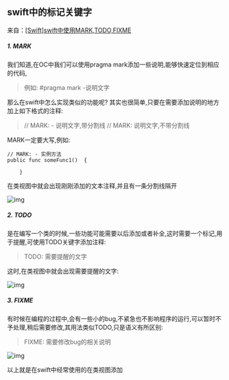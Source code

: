 ## swift中的标记关键字

来自：[[Swift]swift中使用MARK,TODO,FIXME](https://www.jianshu.com/p/307427e6d990)

##### 1. MARK

我们知道,在OC中我们可以使用pragma mark添加一些说明,能够快速定位到相应的代码,

> 例如: #pragma mark -说明文字

那么在swift中怎么实现类似的功能呢?
其实也很简单,只要在需要添加说明的地方加上如下格式的注释:

> // MARK: - 说明文字,带分割线
> // MARK: 说明文字,不带分割线

MARK一定要大写,例如:

```
// MARK: - 实例方法
public func someFunc1()  {
        
    }
```

在类视图中就会出现刚刚添加的文本注释,并且有一条分割线隔开



![img](https://upload-images.jianshu.io/upload_images/1928848-d8e93289f0c02cf2.png?imageMogr2/auto-orient/strip%7CimageView2/2/w/1000)



##### 2. TODO

是在编写一个类的时候,一些功能可能需要以后添加或者补全,这时需要一个标记,用于提醒,可使用TODO关键字添加注释:

> TODO: 需要提醒的文字

这时,在类视图中就会出现需要提醒的文字:



![img](https://upload-images.jianshu.io/upload_images/1928848-0be1e021397c185f.png?imageMogr2/auto-orient/strip%7CimageView2/2/w/1000)



##### 3. FIXME

有时候在编程的过程中,会有一些小的bug,不紧急也不影响程序的运行,可以暂时不予处理,稍后需要修改,其用法类似TODO,只是语义有所区别:

> FIXME: 需要修改bug的相关说明



![img](https://upload-images.jianshu.io/upload_images/1928848-49de243f820a1184.png?imageMogr2/auto-orient/strip%7CimageView2/2/w/1000)



以上就是在swift中经常使用的在类视图添加


